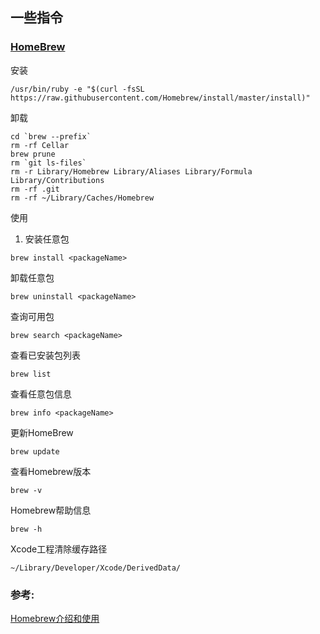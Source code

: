 ##  一些指令


### [HomeBrew](https://brew.sh)
安装
```
/usr/bin/ruby -e "$(curl -fsSL https://raw.githubusercontent.com/Homebrew/install/master/install)"
```
卸载
```
cd `brew --prefix`
rm -rf Cellar
brew prune
rm `git ls-files`
rm -r Library/Homebrew Library/Aliases Library/Formula Library/Contributions
rm -rf .git
rm -rf ~/Library/Caches/Homebrew
```

使用
1. 安装任意包
```
brew install <packageName>
```
卸载任意包
```
brew uninstall <packageName>
```
查询可用包
```
brew search <packageName>
```
查看已安装包列表
```
brew list
```
查看任意包信息
```
brew info <packageName>
```
更新HomeBrew
```
brew update
```
查看Homebrew版本
```
brew -v
```
Homebrew帮助信息
```
brew -h
```







Xcode工程清除缓存路径
```
~/Library/Developer/Xcode/DerivedData/
```

### 参考:
[Homebrew介绍和使用](https://www.jianshu.com/p/de6f1d2d37bf)

